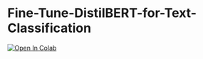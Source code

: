 # Fine-Tune-DistilBERT-for-Text-Classification

[![Open In Colab](https://colab.research.google.com/assets/colab-badge.svg)](https://colab.research.google.com/github/danplotkin/Fine-Tune-DistilBERT-for-Text-Classification/blob/main/symptom2disease.ipynb)


